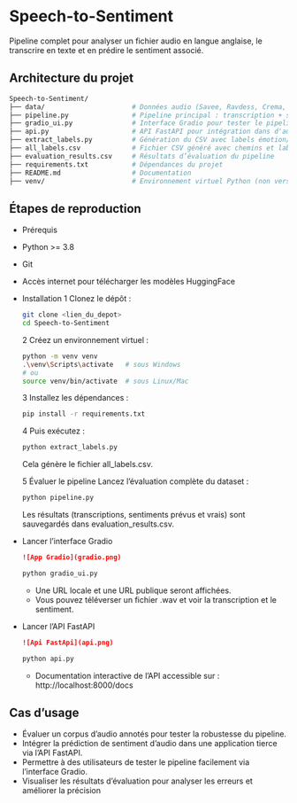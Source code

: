 #  Speech-to-Sentiment
Pipeline complet pour analyser un fichier audio en langue anglaise, le transcrire en texte et en prédire le sentiment associé.

##  Architecture du projet
```graphql
Speech-to-Sentiment/
├── data/                      # Données audio (Savee, Ravdess, Crema, Tess) (non versionné)
├── pipeline.py                # Pipeline principal : transcription + sentiment
├── gradio_ui.py               # Interface Gradio pour tester le pipeline
├── api.py                     # API FastAPI pour intégration dans d'autres apps
├── extract_labels.py          # Génération du CSV avec labels émotion/sentiment   
├── all_labels.csv             # Fichier CSV généré avec chemins et labels
├── evaluation_results.csv     # Résultats d’évaluation du pipeline
├── requirements.txt           # Dépendances du projet
├── README.md                  # Documentation
├── venv/                      # Environnement virtuel Python (non versionné)
```

## Étapes de reproduction
-  Prérequis
  - Python >= 3.8
  - Git
  - Accès internet pour télécharger les modèles HuggingFace

- Installation
  1 Clonez le dépôt :
  ```bash
  git clone <lien_du_depot>
  cd Speech-to-Sentiment
  ```
  2️ Créez un environnement virtuel :
  ```bash
  python -m venv venv
  .\venv\Scripts\activate   # sous Windows
  # ou
  source venv/bin/activate  # sous Linux/Mac
  ```
  3️ Installez les dépendances :
  ```bash
  pip install -r requirements.txt
  ```

  4 Puis exécutez :
  ```bash
  python extract_labels.py
  ```
  Cela génère le fichier all_labels.csv.

  5 Évaluer le pipeline
  Lancez l’évaluation complète du dataset : 
   ```bash
  python pipeline.py
  ```
  Les résultats (transcriptions, sentiments prévus et vrais) sont sauvegardés dans evaluation_results.csv.

- Lancer l’interface Gradio
  ```markdown
  ![App Gradio](gradio.png)
  ```
   ```bash
  python gradio_ui.py
  ```
  - Une URL locale et une URL publique seront affichées.
  - Vous pouvez téléverser un fichier .wav et voir la transcription et le sentiment.

- Lancer l’API FastAPI
  ```markdown
  ![Api FastApi](api.png)
  ```
   ```bash
  python api.py
  ```
  - Documentation interactive de l’API accessible sur :
  http://localhost:8000/docs


## Cas d’usage
- Évaluer un corpus d’audio annotés pour tester la robustesse du pipeline.
- Intégrer la prédiction de sentiment d’audio dans une application tierce via l’API FastAPI.
- Permettre à des utilisateurs de tester le pipeline facilement via l’interface Gradio.
- Visualiser les résultats d’évaluation pour analyser les erreurs et améliorer la précision